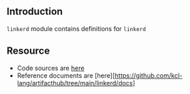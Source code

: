 ## Introduction

`linkerd` module contains definitions for `linkerd`

## Resource

+ Code sources are [here](https://github.com/kcl-lang/artifacthub/tree/main/linkerd)
+ Reference documents are [here][https://github.com/kcl-lang/artifacthub/tree/main/linkerd/docs]
